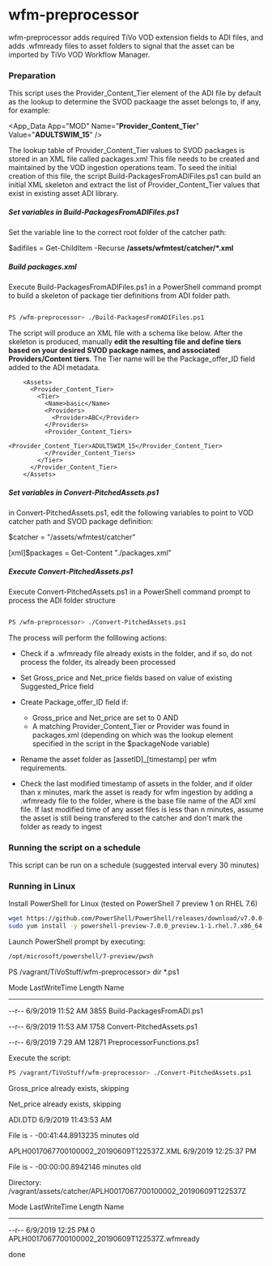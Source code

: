 # wfm-preprocessor

  

wfm-preprocessor adds required TiVo VOD extension fields to ADI files, and adds .wfmready files to asset folders to signal that the asset can be imported by TiVo VOD Workflow Manager.

  

### Preparation

This script uses the Provider_Content_Tier element of the ADI file by default as the lookup to determine the SVOD packaage the asset belongs to, if any, for example:

  <App_Data App="MOD" Name="__Provider_Content_Tier__" Value="__ADULTSWIM_15__" />

The lookup table of Provider_Content_Tier values to SVOD packages is stored in an XML file called packages.xml
This file needs to be created and maintained by the VOD ingestion operations team. To seed the initial creation of this file, the script Build-PackagesFromADIFiles.ps1 can build an initial XML skeleton and extract the list of Provider_Content_Tier values that exist in existing asset ADI library.

##### Set variables in Build-PackagesFromADIFiles.ps1

Set the variable line to the correct root folder of the catcher path:

$adifiles = Get-ChildItem -Recurse __/assets/wfmtest/catcher/*.xml__

  

##### Build packages.xml

Execute Build-PackagesFromADIFiles.ps1 in a PowerShell command prompt to build a skeleton of package tier definitions from ADI folder path.

```sh

PS /wfm-preprocessor> ./Build-PackagesFromADIFiles.ps1

```

The script will produce an XML file with a schema like below. After the skeleton is produced, manually __edit the resulting file and define tiers based on your desired SVOD package names, and associated Providers/Content tiers__. The Tier name will be the Package_offer_ID field added to the ADI metadata.

  
  

        <Assets>
          <Provider_Content_Tier>
            <Tier>
              <Name>basic</Name>
              <Providers>
                <Provider>ABC</Provider>
              </Providers>
              <Provider_Content_Tiers>
                <Provider_Content_Tier>ADULTSWIM_15</Provider_Content_Tier>
              </Provider_Content_Tiers>
            </Tier>
          </Provider_Content_Tier>
        </Assets>

  

##### Set variables in Convert-PitchedAssets.ps1

in Convert-PitchedAssets.ps1, edit the following variables to point to VOD catcher path and SVOD package definition:

$catcher = "/assets/wfmtest/catcher"

[xml]$packages = Get-Content "./packages.xml"

  

##### Execute Convert-PitchedAssets.ps1

Execute Convert-PitchedAssets.ps1 in a PowerShell command prompt to process the ADI folder structure

```sh

PS /wfm-preprocessor> ./Convert-PitchedAssets.ps1

```

The process will perform the folllowing actions:

* Check if a .wfmready file already exists in the folder, and if so, do not process the folder, its already been processed

* Set Gross_price and Net_price fields based on value of existing Suggested_Price field

* Create Package_offer_ID field if:

  * Gross_price and Net_price are set to 0 
AND
  * A matching Provider_Content_Tier or Provider was found in packages.xml (depending on which was the lookup element specified in the script in the $packageNode variable)

* Rename the asset folder as [assetID]_[timestamp] per wfm requirements.

* Check the last modified timestamp of assets in the folder, and if older than x minutes, mark the asset is ready for wfm ingestion by adding a <xml>.wfmready file to the folder, where <xml> is the base file name of the ADI xml file. If last modified time of any asset files is less than n minutes, assume the asset is still being transfered to the catcher and don't mark the folder as ready to ingest

### Running the script on a schedule
This script can be run on a schedule (suggested interval every 30 minutes)

### Running in Linux
Install PowerShell for Linux (tested on PowerShell 7 preview 1 on RHEL 7.6)
```sh
wget https://github.com/PowerShell/PowerShell/releases/download/v7.0.0-preview.1/powershell-preview-7.0.0_preview.1-1.rhel.7.x86_64.rpm
sudo yum install -y powershell-preview-7.0.0_preview.1-1.rhel.7.x86_64.rpm
```
Launch PowerShell prompt by executing:
```sh
/opt/microsoft/powershell/7-preview/pwsh
```

PS /vagrant/TiVoStuff/wfm-preprocessor> dir *.ps1

Mode                 LastWriteTime         Length Name

----                 -------------         ------ ----

--r--            6/9/2019 11:52 AM           3855 Build-PackagesFromADI.ps1

--r--            6/9/2019 11:53 AM           1758 Convert-PitchedAssets.ps1

--r--            6/9/2019  7:29 AM          12871 PreprocessorFunctions.ps1


Execute the script:
```sh
PS /vagrant/TiVoStuff/wfm-preprocessor> ./Convert-PitchedAssets.ps1
```
Gross_price already exists, skipping

Net_price already exists, skipping

ADI.DTD 6/9/2019 11:43:53 AM

File is - -00:41:44.8913235 minutes old

APLH0017067700100002_20190609T122537Z.XML 6/9/2019 12:25:37 PM

File is - -00:00:00.8942146 minutes old


   Directory: /vagrant/assets/catcher/APLH0017067700100002_20190609T122537Z

Mode                 LastWriteTime         Length Name

----                 -------------         ------ ----

--r--            6/9/2019 12:25 PM              0 APLH0017067700100002_20190609T122537Z.wfmready

done
